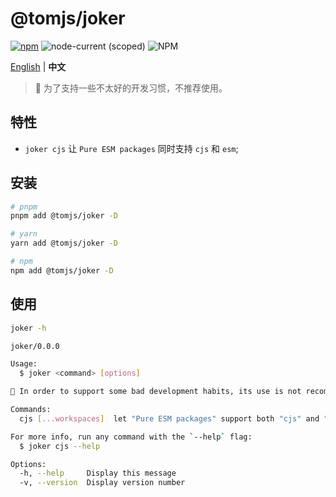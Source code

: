 # @tomjs/joker

[![npm](https://img.shields.io/npm/v/@tomjs/joker)](https://www.npmjs.com/package/@tomjs/joker) ![node-current (scoped)](https://img.shields.io/node/v/@tomjs/joker) ![NPM](https://img.shields.io/npm/l/@tomjs/joker)

[English](./README.md) | **中文**

> 🤡 为了支持一些不太好的开发习惯，不推荐使用。

## 特性

- `joker cjs` 让 `Pure ESM packages` 同时支持 `cjs` 和 `esm`;

## 安装

```bash
# pnpm
pnpm add @tomjs/joker -D

# yarn
yarn add @tomjs/joker -D

# npm
npm add @tomjs/joker -D
```

## 使用

```bash
joker -h

joker/0.0.0

Usage:
  $ joker <command> [options]

🤡 In order to support some bad development habits, its use is not recommended.

Commands:
  cjs [...workspaces]  let "Pure ESM packages" support both "cjs" and "esm"

For more info, run any command with the `--help` flag:
  $ joker cjs --help

Options:
  -h, --help     Display this message
  -v, --version  Display version number
```
